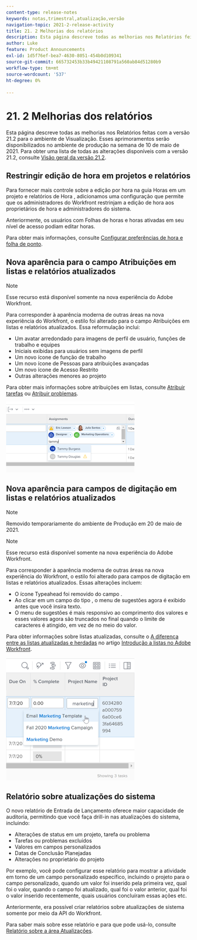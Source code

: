 ```yaml
---
content-type: release-notes
keywords: notas,trimestral,atualização,versão
navigation-topic: 2021-2-release-activity
title: 21. 2 Melhorias dos relatórios
description: Esta página descreve todas as melhorias nos Relatórios feitas com a versão 21.2 para o ambiente de Visualização. Esses aprimoramentos serão disponibilizados no ambiente de produção na semana de 10 de maio de 2021. Para obter uma lista de todas as alterações disponíveis com a versão 21.2, consulte Visão geral da versão 21.2.
author: Luke
feature: Product Announcements
exl-id: 1d5f76ef-bea7-4630-8051-454b0d109341
source-git-commit: 665732453b33b49421108791a560ab84d51280b9
workflow-type: tm+mt
source-wordcount: '537'
ht-degree: 0%

---
```


# 21. 2 Melhorias dos relatórios

Esta página descreve todas as melhorias nos Relatórios feitas com a versão 21.2 para o ambiente de Visualização. Esses aprimoramentos serão disponibilizados no ambiente de produção na semana de 10 de maio de 2021. Para obter uma lista de todas as alterações disponíveis com a versão 21.2, consulte [Visão geral da versão 21.2](../../../product-announcements/product-releases/21.2-release-activity/21-2-release-overview.md).

## Restringir edição de hora em projetos e relatórios

Para fornecer mais controle sobre a edição por hora na guia Horas em um projeto e relatórios de Hora , adicionamos uma configuração que permite que os administradores do Workfront restrinjam a edição de hora aos proprietários de hora e administradores do sistema.

Anteriormente, os usuários com Folhas de horas e horas ativadas em seu nível de acesso podiam editar horas.

Para obter mais informações, consulte [Configurar preferências de hora e folha de ponto](../../../administration-and-setup/set-up-workfront/configure-timesheets-schedules/timesheet-and-hour-preferences.md).

## Nova aparência para o campo Atribuições em listas e relatórios atualizados

>[!NOTE]
>
>Esse recurso está disponível somente na nova experiência do Adobe Workfront.

Para corresponder à aparência moderna de outras áreas na nova experiência do Workfront, o estilo foi alterado para o campo Atribuições em listas e relatórios atualizados. Essa reformulação inclui:

* Um avatar arredondado para imagens de perfil de usuário, funções de trabalho e equipes
* Iniciais exibidas para usuários sem imagens de perfil
* Um novo ícone de função de trabalho
* Um novo ícone de Pessoas para atribuições avançadas
* Um novo ícone de Acesso Restrito
* Outras alterações menores ao projeto

Para obter mais informações sobre atribuições em listas, consulte [Atribuir tarefas](../../../manage-work/tasks/assign-tasks/assign-tasks.md) ou [Atribuir problemas](../../../manage-work/issues/manage-issues/assign-issues.md).

![](assets/assignments-updates-350x193.png)

## Nova aparência para campos de digitação em listas e relatórios atualizados

>[!NOTE]
>
>Removido temporariamente do ambiente de Produção em 20 de maio de 2021.

>[!NOTE]
>
>Esse recurso está disponível somente na nova experiência do Adobe Workfront.

Para corresponder à aparência moderna de outras áreas na nova experiência do Workfront, o estilo foi alterado para campos de digitação em listas e relatórios atualizados. Essas alterações incluem:

* O ícone Typeahead foi removido do campo .
* Ao clicar em um campo do tipo , o menu de sugestões agora é exibido antes que você insira texto.
* O menu de sugestões é mais responsivo ao comprimento dos valores e esses valores agora são truncados no final quando o limite de caracteres é atingido, em vez de no meio do valor.

Para obter informações sobre listas atualizadas, consulte o [A diferença entre as listas atualizadas e herdadas](../../../workfront-basics/navigate-workfront/use-lists/view-items-in-a-list.md#updated) no artigo [Introdução a listas no Adobe Workfront](../../../workfront-basics/navigate-workfront/use-lists/view-items-in-a-list.md).

![](assets/typeahead-updates-350x336.png)

## Relatório sobre atualizações do sistema

O novo relatório de Entrada de Lançamento oferece maior capacidade de auditoria, permitindo que você faça drill-in nas atualizações do sistema, incluindo:

* Alterações de status em um projeto, tarefa ou problema
* Tarefas ou problemas excluídos
* Valores em campos personalizados
* Datas de Conclusão Planejadas
* Alterações no proprietário do projeto

Por exemplo, você pode configurar esse relatório para mostrar a atividade em torno de um campo personalizado específico, incluindo o projeto para o campo personalizado, quando um valor foi inserido pela primeira vez, qual foi o valor, quando o campo foi atualizado, qual foi o valor anterior, qual foi o valor inserido recentemente, quais usuários concluíram essas ações etc.

Anteriormente, era possível criar relatórios sobre atualizações de sistema somente por meio da API do Workfront.

Para saber mais sobre esse relatório e para que pode usá-lo, consulte [Relatório sobre a área Atualizações](../../../reports-and-dashboards/reports/creating-and-managing-reports/create-journal-entry-report.md).

